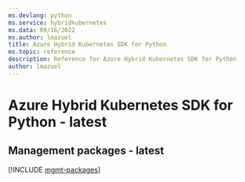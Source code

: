 ```yaml
---
ms.devlang: python
ms.service: hybridkubernetes
ms.data: 09/16/2022
ms.author: lmazuel
title: Azure Hybrid Kubernetes SDK for Python
ms.topic: reference
description: Reference for Azure Hybrid Kubernetes SDK for Python
author: lmazuel
---
```

# Azure Hybrid Kubernetes SDK for Python - latest

## Management packages - latest
[!INCLUDE [mgmt-packages](hybrid-kubernetes-mgmt-index.md)]